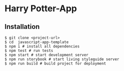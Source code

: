 # Harry Potter-App

## Installation

```shell
$ git clone <project-url>
$ cd  javascript-app-template
$ npm i # install all dependencies
$ npm test # run tests
$ npm start # start development server
$ npm run storybook # start living styleguide server
$ npm run build # build project for deployment
```
